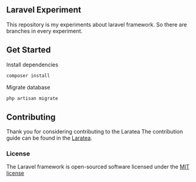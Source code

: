 ## Laravel Experiment

This repository is my experiments about laravel framework. So there are branches in every experiment.

## Get Started
Install dependencies
```php
composer install
```
Migrate database
```php
php artisan migrate
```

## Contributing

Thank you for considering contributing to the Laratea The contribution guide can be found in the [Laratea](https://github.com/dilbadil/laratea).

### License

The Laravel framework is open-sourced software licensed under the [MIT license](http://opensource.org/licenses/MIT)
